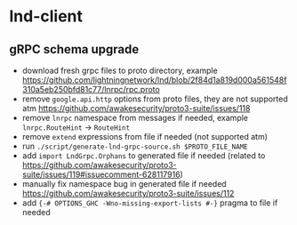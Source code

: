 # lnd-client

## gRPC schema upgrade

- download fresh grpc files to proto directory, example https://github.com/lightningnetwork/lnd/blob/2f84d1a819d000a561548f310a5eb250bfd81c77/lnrpc/rpc.proto
- remove `google.api.http` options from proto files, they are not supported atm https://github.com/awakesecurity/proto3-suite/issues/118
- remove `lnrpc` namespace from messages if needed, example `lnrpc.RouteHint` -> `RouteHint`
- remove `extend` expressions from file if needed (not supported atm)
- run `./script/generate-lnd-grpc-source.sh $PROTO_FILE_NAME`
- add `import LndGrpc.Orphans` to generated file if needed (related to https://github.com/awakesecurity/proto3-suite/issues/119#issuecomment-628117916)
- manually fix namespace bug in generated file if needed https://github.com/awakesecurity/proto3-suite/issues/112
- add `{-# OPTIONS_GHC -Wno-missing-export-lists #-}` pragma to file if needed
